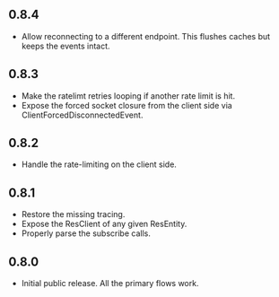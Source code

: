 ## 0.8.4

* Allow reconnecting to a different endpoint. This flushes caches but keeps the
  events intact.

## 0.8.3

* Make the ratelimt retries looping if another rate limit is hit.
* Expose the forced socket closure from the client side via
  ClientForcedDisconnectedEvent.

## 0.8.2

* Handle the rate-limiting on the client side.

## 0.8.1

* Restore the missing tracing.
* Expose the ResClient of any given ResEntity.
* Properly parse the subscribe calls.

## 0.8.0

* Initial public release. All the primary flows work.
